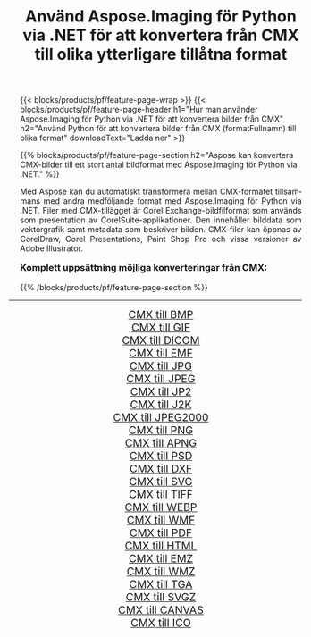 ﻿---
title: Använd Aspose.Imaging för Python via .NET för att konvertera från CMX till olika ytterligare tillåtna format 
weight: 3920
url: /sv/python-net/conversion/from/cmx/ 
lang: sv
langdirlevel: 2
locales: zh-hans,ja,it,ru,de,es,fr,nl,id,lt,pl,pt,vi,tr,ko,zh-hant,ar,hi,th,sv,cs,uk,he
description: Du kan snabbt omvandla från CMX(Corel Exchange-bild) till olika format med Aspose.Imaging för Python via .NET.
---

{{< blocks/products/pf/feature-page-wrap >}}
{{< blocks/products/pf/feature-page-header h1="Hur man använder Aspose.Imaging för Python via .NET för att konvertera bilder från CMX" h2="Använd Python för att konvertera bilder från CMX (formatFullnamn) till olika format" downloadText="Ladda ner" >}}


{{% blocks/products/pf/feature-page-section  h2="Aspose kan konvertera CMX-bilder till ett stort antal bildformat med Aspose.Imaging för Python via .NET." %}}
<p align=justify>Med Aspose kan du automatiskt transformera mellan CMX-formatet tillsammans med andra medföljande format med Aspose.Imaging för Python via .NET. Filer med CMX-tillägget är Corel Exchange-bildfilformat som används som presentation av CorelSuite-applikationer. Den innehåller bilddata som vektorgrafik samt metadata som beskriver bilden. CMX-filer kan öppnas av CorelDraw, Corel Presentations, Paint Shop Pro och vissa versioner av Adobe Illustrator.</p>
<h3 style="margin-top:16px;">
Komplett uppsättning möjliga konverteringar från CMX:
</h3>
{{% /blocks/products/pf/feature-page-section %}}
<div class="container-fluid productfamilypage bg-gray">
    <div class="convertypes bg-gray agp-content section">
        <div class="container">
		<hr style="margin-left:-20px;"/>
		<div class="row other-converters" style="gap: 10px;font-size: 19px;text-align:center;">
		    <div class='col-md-3 other-converter remove-lp remove-rp'><a href="/imaging/sv/python-net/conversion/cmx-to-bmp/" style="padding:15px;">CMX till BMP</a></div><div class='col-md-3 other-converter remove-lp remove-rp'><a href="/imaging/sv/python-net/conversion/cmx-to-gif/" style="padding:15px;">CMX till GIF</a></div><div class='col-md-3 other-converter remove-lp remove-rp'><a href="/imaging/sv/python-net/conversion/cmx-to-dicom/" style="padding:15px;">CMX till DICOM</a></div><div class='col-md-3 other-converter remove-lp remove-rp'><a href="/imaging/sv/python-net/conversion/cmx-to-emf/" style="padding:15px;">CMX till EMF</a></div><div class='col-md-3 other-converter remove-lp remove-rp'><a href="/imaging/sv/python-net/conversion/cmx-to-jpg/" style="padding:15px;">CMX till JPG</a></div><div class='col-md-3 other-converter remove-lp remove-rp'><a href="/imaging/sv/python-net/conversion/cmx-to-jpeg/" style="padding:15px;">CMX till JPEG</a></div><div class='col-md-3 other-converter remove-lp remove-rp'><a href="/imaging/sv/python-net/conversion/cmx-to-jp2/" style="padding:15px;">CMX till JP2</a></div><div class='col-md-3 other-converter remove-lp remove-rp'><a href="/imaging/sv/python-net/conversion/cmx-to-j2k/" style="padding:15px;">CMX till J2K</a></div><div class='col-md-3 other-converter remove-lp remove-rp'><a href="/imaging/sv/python-net/conversion/cmx-to-jpeg2000/" style="padding:15px;">CMX till JPEG2000</a></div><div class='col-md-3 other-converter remove-lp remove-rp'><a href="/imaging/sv/python-net/conversion/cmx-to-png/" style="padding:15px;">CMX till PNG</a></div><div class='col-md-3 other-converter remove-lp remove-rp'><a href="/imaging/sv/python-net/conversion/cmx-to-apng/" style="padding:15px;">CMX till APNG</a></div><div class='col-md-3 other-converter remove-lp remove-rp'><a href="/imaging/sv/python-net/conversion/cmx-to-psd/" style="padding:15px;">CMX till PSD</a></div><div class='col-md-3 other-converter remove-lp remove-rp'><a href="/imaging/sv/python-net/conversion/cmx-to-dxf/" style="padding:15px;">CMX till DXF</a></div><div class='col-md-3 other-converter remove-lp remove-rp'><a href="/imaging/sv/python-net/conversion/cmx-to-svg/" style="padding:15px;">CMX till SVG</a></div><div class='col-md-3 other-converter remove-lp remove-rp'><a href="/imaging/sv/python-net/conversion/cmx-to-tiff/" style="padding:15px;">CMX till TIFF</a></div><div class='col-md-3 other-converter remove-lp remove-rp'><a href="/imaging/sv/python-net/conversion/cmx-to-webp/" style="padding:15px;">CMX till WEBP</a></div><div class='col-md-3 other-converter remove-lp remove-rp'><a href="/imaging/sv/python-net/conversion/cmx-to-wmf/" style="padding:15px;">CMX till WMF</a></div><div class='col-md-3 other-converter remove-lp remove-rp'><a href="/imaging/sv/python-net/conversion/cmx-to-pdf/" style="padding:15px;">CMX till PDF</a></div><div class='col-md-3 other-converter remove-lp remove-rp'><a href="/imaging/sv/python-net/conversion/cmx-to-html/" style="padding:15px;">CMX till HTML</a></div><div class='col-md-3 other-converter remove-lp remove-rp'><a href="/imaging/sv/python-net/conversion/cmx-to-emz/" style="padding:15px;">CMX till EMZ</a></div><div class='col-md-3 other-converter remove-lp remove-rp'><a href="/imaging/sv/python-net/conversion/cmx-to-wmz/" style="padding:15px;">CMX till WMZ</a></div><div class='col-md-3 other-converter remove-lp remove-rp'><a href="/imaging/sv/python-net/conversion/cmx-to-tga/" style="padding:15px;">CMX till TGA</a></div><div class='col-md-3 other-converter remove-lp remove-rp'><a href="/imaging/sv/python-net/conversion/cmx-to-svgz/" style="padding:15px;">CMX till SVGZ</a></div><div class='col-md-3 other-converter remove-lp remove-rp'><a href="/imaging/sv/python-net/conversion/cmx-to-canvas/" style="padding:15px;">CMX till CANVAS</a></div><div class='col-md-3 other-converter remove-lp remove-rp'><a href="/imaging/sv/python-net/conversion/cmx-to-ico/" style="padding:15px;">CMX till ICO</a></div>
                </div>
        </div>
    </div>
</div>
<br/>

